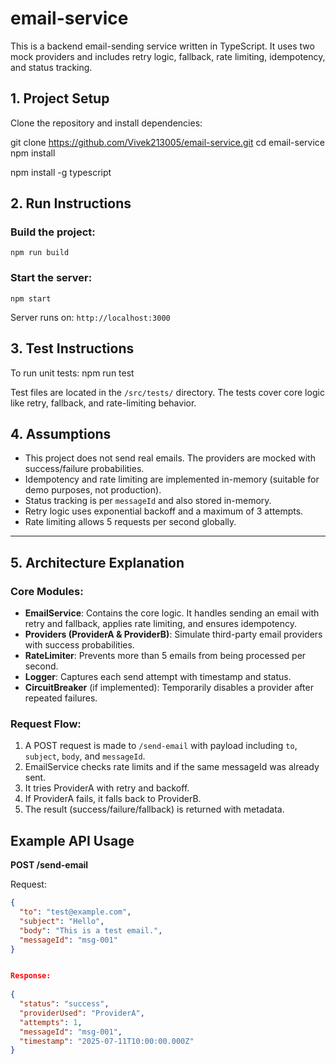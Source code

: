 # email-service
This is a backend email-sending service written in TypeScript. It uses two mock providers and includes retry logic, fallback, rate limiting, idempotency, and status tracking.


## 1. Project Setup

Clone the repository and install dependencies:

git clone https://github.com/Vivek213005/email-service.git
cd email-service
npm install
 
npm install -g typescript
 

## 2. Run Instructions

### Build the project:
    npm run build
### Start the server:
    npm start
    
Server runs on: `http://localhost:3000`
 
## 3. Test Instructions

To run unit tests:
      npm run test
 
Test files are located in the `/src/tests/` directory. The tests cover core logic like retry, fallback, and rate-limiting behavior.

## 4. Assumptions

- This project does not send real emails. The providers are mocked with success/failure probabilities.
- Idempotency and rate limiting are implemented in-memory (suitable for demo purposes, not production).
- Status tracking is per `messageId` and also stored in-memory.
- Retry logic uses exponential backoff and a maximum of 3 attempts.
- Rate limiting allows 5 requests per second globally.

---

## 5. Architecture Explanation

### Core Modules:

- **EmailService**: Contains the core logic. It handles sending an email with retry and fallback, applies rate limiting, and ensures idempotency.
- **Providers (ProviderA & ProviderB)**: Simulate third-party email providers with success probabilities.
- **RateLimiter**: Prevents more than 5 emails from being processed per second.
- **Logger**: Captures each send attempt with timestamp and status.
- **CircuitBreaker** (if implemented): Temporarily disables a provider after repeated failures.

### Request Flow:

1. A POST request is made to `/send-email` with payload including `to`, `subject`, `body`, and `messageId`.
2. EmailService checks rate limits and if the same messageId was already sent.
3. It tries ProviderA with retry and backoff.
4. If ProviderA fails, it falls back to ProviderB.
5. The result (success/failure/fallback) is returned with metadata.
 
## Example API Usage

**POST /send-email**

Request:

```json
{
  "to": "test@example.com",
  "subject": "Hello",
  "body": "This is a test email.",
  "messageId": "msg-001"
}


Response:
 
{
  "status": "success",
  "providerUsed": "ProviderA",
  "attempts": 1,
  "messageId": "msg-001",
  "timestamp": "2025-07-11T10:00:00.000Z"
}

 
